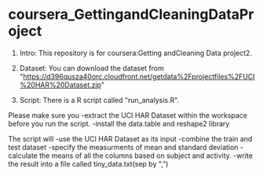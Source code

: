 coursera_GettingandCleaningDataProject
======================================
1. Intro:
This repository is for coursera:Getting andCleaning Data project2.

2. Dataset:
You can download the dataset from "https://d396qusza40orc.cloudfront.net/getdata%2Fprojectfiles%2FUCI%20HAR%20Dataset.zip"

3. Script:
There is a R script called "run_analysis.R". 

Please make sure you 
  -extract the UCI HAR Dataset within the workspace before you run the script.
  -install the data.table and reshape2 library 
  
The script will 
  -use the UCI HAR Dataset as its input 
  -combine the train and test dataset 
  -specify the measurments of mean and standard deviation 
  -calculate the means of all the columns based on subject and activity. 
  -write the result into a file called tiny_data.txt(sep by ",")
